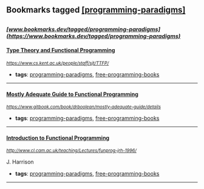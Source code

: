 ## Bookmarks tagged [[programming-paradigms]](https://www.bookmarks.dev?q=[programming-paradigms])

_<sup><sup>[www.bookmarks.dev/tagged/programming-paradigms](https://www.bookmarks.dev/tagged/programming-paradigms)</sup></sup>_
---
#### [Type Theory and Functional Programming](https://www.cs.kent.ac.uk/people/staff/sjt/TTFP/)
_<sup>https://www.cs.kent.ac.uk/people/staff/sjt/TTFP/</sup>_

* **tags**: [programming-paradigms](../tagged/programming-paradigms.md), [free-programming-books](../tagged/free-programming-books.md)
---
#### [Mostly Adequate Guide to Functional Programming](https://www.gitbook.com/book/drboolean/mostly-adequate-guide/details)
_<sup>https://www.gitbook.com/book/drboolean/mostly-adequate-guide/details</sup>_

* **tags**: [programming-paradigms](../tagged/programming-paradigms.md), [free-programming-books](../tagged/free-programming-books.md)
---
#### [Introduction to Functional Programming](http://www.cl.cam.ac.uk/teaching/Lectures/funprog-jrh-1996/)
_<sup>http://www.cl.cam.ac.uk/teaching/Lectures/funprog-jrh-1996/</sup>_

J. Harrison
* **tags**: [programming-paradigms](../tagged/programming-paradigms.md), [free-programming-books](../tagged/free-programming-books.md)
---
